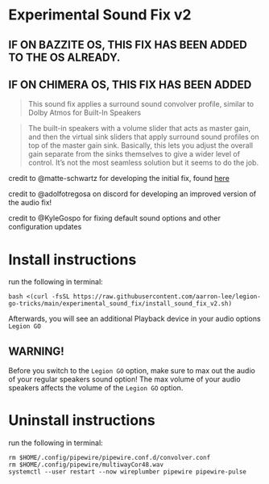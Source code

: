 # Experimental Sound Fix v2

## IF ON BAZZITE OS, THIS FIX HAS BEEN ADDED TO THE OS ALREADY.

## IF ON CHIMERA OS, THIS FIX HAS BEEN ADDED

> This sound fix applies a surround sound convolver profile, similar to Dolby Atmos for Built-In Speakers

> The built-in speakers with a volume slider that acts as master gain, and then the virtual sink sliders that apply surround sound profiles on top of the master gain sink. Basically, this lets you adjust the overall gain separate from the sinks themselves to give a wider level of control. It’s not the most seamless solution but it seems to do the job.

credit to @matte-schwartz for developing the initial fix, found [here](https://github.com/matte-schwartz/device-quirks/tree/main/usr/share/device-quirks/scripts/lenovo/legion-go)

credit to @adolfotregosa on discord for developing an improved version of the audio fix!

credit to @KyleGospo for fixing default sound options and other configuration updates

# Install instructions

run the following in terminal:

```
bash <(curl -fsSL https://raw.githubusercontent.com/aarron-lee/legion-go-tricks/main/experimental_sound_fix/install_sound_fix_v2.sh)
```

Afterwards, you will see an additional Playback device in your audio options `Legion GO`

## WARNING!

Before you switch to the `Legion GO` option, make sure to max out the audio of your regular speakers sound option! The max volume of your audio speakers affects the volume of the `Legion GO` option.

# Uninstall instructions

run the following in terminal:

```
rm $HOME/.config/pipewire/pipewire.conf.d/convolver.conf
rm $HOME/.config/pipewire/multiwayCor48.wav
systemctl --user restart --now wireplumber pipewire pipewire-pulse
```
